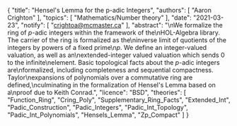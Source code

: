 {
    "title": "Hensel's Lemma for the p-adic Integers",
    "authors": [
        "Aaron Crighton"
    ],
    "topics": [
        "Mathematics/Number theory"
    ],
    "date": "2021-03-23",
    "notify": [
        "crightoa@mcmaster.ca"
    ],
    "abstract": "\nWe formalize the ring of <em>p</em>-adic integers within the framework of the\nHOL-Algebra library. The carrier of the ring is formalized as the\ninverse limit of quotients of the integers by powers of a fixed prime\n<em>p</em>. We define an integer-valued valuation, as well as an\nextended-integer valued valuation which sends 0 to the infinite\nelement. Basic topological facts about the <em>p</em>-adic integers are\nformalized, including completeness and sequential compactness. Taylor\nexpansions of polynomials over a commutative ring are defined,\nculminating in the formalization of Hensel's Lemma based on a\nproof due to Keith Conrad.",
    "licence": "BSD",
    "theories": [
        "Function_Ring",
        "Cring_Poly",
        "Supplementary_Ring_Facts",
        "Extended_Int",
        "Padic_Construction",
        "Padic_Integers",
        "Padic_Int_Topology",
        "Padic_Int_Polynomials",
        "Hensels_Lemma",
        "Zp_Compact"
    ]
}